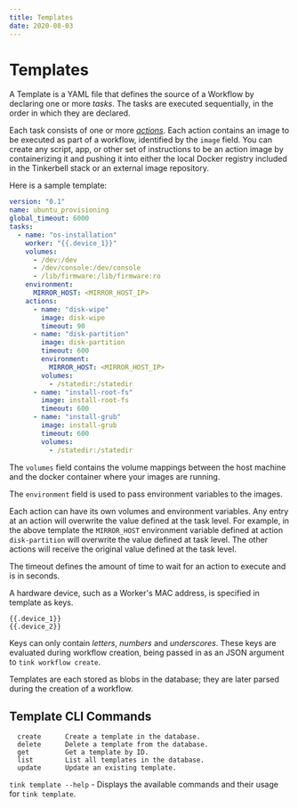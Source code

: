 ```yaml
---
title: Templates
date: 2020-08-03
---
```


# Templates

A Template is a YAML file that defines the source of a Workflow by declaring one or more _tasks_.
The tasks are executed sequentially, in the order in which they are declared.

Each task consists of one or more [_actions_](../actions/action-architecture).
Each action contains an image to be executed as part of a workflow, identified by the `image` field.
You can create any script, app, or other set of instructions to be an action image by containerizing it and pushing it into either the local Docker registry included in the Tinkerbell stack or an external image repository.

Here is a sample template:

```yaml
version: "0.1"
name: ubuntu_provisioning
global_timeout: 6000
tasks:
  - name: "os-installation"
    worker: "{{.device_1}}"
    volumes:
      - /dev:/dev
      - /dev/console:/dev/console
      - /lib/firmware:/lib/firmware:ro
    environment:
      MIRROR_HOST: <MIRROR_HOST_IP>
    actions:
      - name: "disk-wipe"
        image: disk-wipe
        timeout: 90
      - name: "disk-partition"
        image: disk-partition
        timeout: 600
        environment:
          MIRROR_HOST: <MIRROR_HOST_IP>
        volumes:
          - /statedir:/statedir
      - name: "install-root-fs"
        image: install-root-fs
        timeout: 600
      - name: "install-grub"
        image: install-grub
        timeout: 600
        volumes:
          - /statedir:/statedir
```

The `volumes` field contains the volume mappings between the host machine and the docker container where your images are running.

The `environment` field is used to pass environment variables to the images.

Each action can have its own volumes and environment variables.
Any entry at an action will overwrite the value defined at the task level.
For example, in the above template the `MIRROR_HOST` environment variable defined at action `disk-partition` will overwrite the value defined at task level.
The other actions will receive the original value defined at the task level.

The timeout defines the amount of time to wait for an action to execute and is in seconds.

A hardware device, such as a Worker's MAC address, is specified in template as keys.

```
{{.device_1}}
{{.device_2}}
```

Keys can only contain _letters_, _numbers_ and _underscores_.
These keys are evaluated during workflow creation, being passed in as an JSON argument to `tink workflow create`.

Templates are each stored as blobs in the database; they are later parsed during the creation of a workflow.

## Template CLI Commands

```
  create      Create a template in the database.
  delete      Delete a template from the database.
  get         Get a template by ID.
  list        List all templates in the database.
  update      Update an existing template.
```

`tink template --help` - Displays the available commands and their usage for `tink template`.
